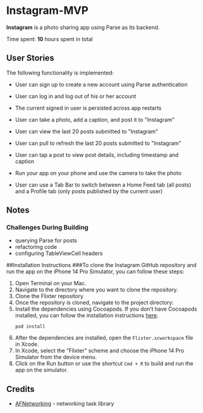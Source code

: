 # Instagram-MVP

**Instagram** is a photo sharing app using Parse as its backend.

Time spent: **10** hours spent in total

## User Stories

The following functionality is implemented:

- User can sign up to create a new account using Parse authentication
- User can log in and log out of his or her account
- The current signed in user is persisted across app restarts
- User can take a photo, add a caption, and post it to "Instagram"
- User can view the last 20 posts submitted to "Instagram"
- User can pull to refresh the last 20 posts submitted to "Instagram"
- User can tap a post to view post details, including timestamp and caption

- Run your app on your phone and use the camera to take the photo
- User can use a Tab Bar to switch between a Home Feed tab (all posts) and a Profile tab (only posts published by the current user)

## Notes
### Challenges During Building
- querying Parse for posts
- refactoring code
- configuring TableViewCell headers

##Installation Instructions
###To clone the Instagram GitHub repository and run the app on the iPhone 14 Pro Simulator, you can follow these steps:

1. Open Terminal on your Mac.
2. Navigate to the directory where you want to clone the repository.
3. Clone the Flixter repository 
4. Once the repository is cloned, navigate to the project directory:
5. Install the dependencies using Cocoapods. If you don't have Cocoapods installed, you can follow the installation instructions [here](https://cocoapods.org/).
   ```
   pod install
   ```
6. After the dependencies are installed, open the `Flixter.xcworkspace` file in Xcode.
7. In Xcode, select the "Flixter" scheme and choose the iPhone 14 Pro Simulator from the device menu.
8. Click on the Run button or use the shortcut `Cmd + R` to build and run the app on the simulator.


## Credits
- [AFNetworking](https://github.com/AFNetworking/AFNetworking) - networking task library

